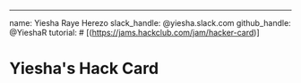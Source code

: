 ---
name: Yiesha Raye Herezo
slack_handle: @yiesha.slack.com
github_handle: @YieshaR
tutorial: # [(https://jams.hackclub.com/jam/hacker-card)]
 
 # Yiesha's Hack Card
 
<!-- I've made a blue business card in EasyEDA. It leads you to a link/website whenever you scan it. -->
 
<!-- $32.70 -->
 
<!-- My favourite colour is blue so I knew for sure that I wanted something blue. I just didn't know how to make it reflect my personality. After some scolling on a SVG website (and pinterest), I found 
little stars and fish icons and went with those. The design was semi based off of sme things I saw off of pinterest with fish. -->
